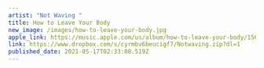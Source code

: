```yaml
---
artist: "Not Waving "
title: How to Leave Your Body
new_image: /images/how-to-leave-your-body.jpg
apple_link: https://music.apple.com/us/album/how-to-leave-your-body/1566855222
link: https://www.dropbox.com/s/cyrmbv6beucigf7/Notwaving.zip?dl=1
published_date: 2021-05-17T02:33:08.519Z
---
```

